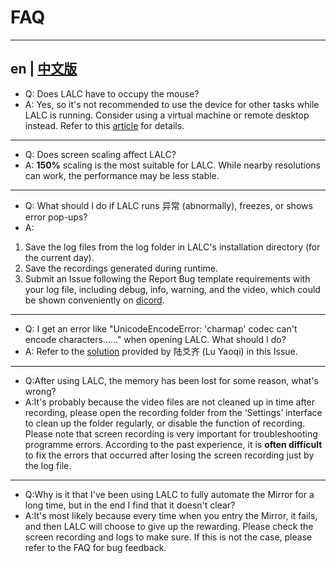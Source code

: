 # FAQ
---
en | [中文版](FAQ_cn.md)
---
- Q: Does LALC have to occupy the mouse?
- A: Yes, so it's not recommended to use the device for other tasks while LALC is running. Consider using a virtual machine or remote desktop instead. Refer to this [article](https://www.bilibili.com/opus/805995851989123075) for details.
---
- Q: Does screen scaling affect LALC?
- A: **150%** scaling is the most suitable for LALC. While nearby resolutions can work, the performance may be less stable.
---
- Q: What should I do if LALC runs 异常 (abnormally), freezes, or shows error pop-ups?
- A:
1. Save the log files from the log folder in LALC's installation directory (for the current day).
2. Save the recordings generated during runtime.
3. Submit an Issue following the Report Bug template requirements with your log file, including debug, info, warning, and the video, which could be shown conveniently on [dicord](https://discord.gg/bVzCuBU4bC).
---
- Q: I get an error like "UnicodeEncodeError: 'charmap' codec can't encode characters……" when opening LALC. What should I do?
- A: Refer to the [solution](https://github.com/HSLix/LixAssistantLimbusCompany/issues/26) provided by 陆爻齐 (Lu Yaoqi) in this Issue.
---
- Q:After using LALC, the memory has been lost for some reason, what's wrong?
- A:It's probably because the video files are not cleaned up in time after recording, please open the recording folder from the ‘Settings’ interface to clean up the folder regularly, or disable the function of recording. Please note that screen recording is very important for troubleshooting programme errors. According to the past experience, it is **often difficult** to fix the errors that occurred after losing the screen recording just by the log file.
---
- Q:Why is it that I've been using LALC to fully automate the Mirror for a long time, but in the end I find that it doesn't clear?
- A:It's most likely because every time when you entry the Mirror, it fails, and then LALC will choose to give up the rewarding. Please check the screen recording and logs to make sure. If this is not the case, please refer to the FAQ for bug feedback.
